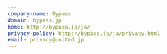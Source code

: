 ```yaml
---
company-name: Bypass
domain: bypass.jp
home: http://bypass.jp/ja/
privacy-policy: http://bypass.jp/ja/privacy.html
email: privacy@united.jp
---
```




